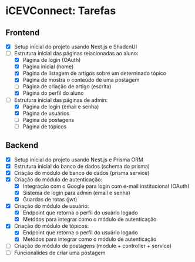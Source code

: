 # iCEVConnect: Tarefas 

## Frontend 

- [x] Setup inicial do projeto usando Next.js e ShadcnUI
- [ ] Estrutura inicial das páginas relacionadas ao aluno:
    - [x] Página de login (OAuth)
    - [x] Página inicial (home)
    - [x] Página de listagem de artigos sobre um deterninado tópico
    - [x] Página de mostra o conteúdo de uma postagem
    - [ ] Página de criação de artigo (escrita)
    - [x] Página do perfil do aluno
- [ ] Estrutura inicial das páginas de admin:
    - [x] Página de login (email e senha)
    - [x] Página de usuários
    - [ ] Página de postagens
    - [ ] Página de tópicos

## Backend 

- [x] Setup inicial do projeto usando Nest.js e Prisma ORM
- [x] Estrutura inicial do banco de dados (schema do prisma)
- [x] Criação do módulo de banco de dados (prisma service)
- [x] Criação do módulo de autenticação:
    - [x] Integração com o Google para login com e-mail institucional (OAuth)
    - [x] Sistema de login para admin (email e senha)
    - [x] Guardas de rotas (jwt)
- [x] Criação do módulo de usuário:
    - [x] Endpoint que retorna o perfil do usuário logado
    - [x] Metódos para integrar como o módulo de autenticação
- [x] Criação do módulo de tópicos:
    - [x] Endpoint que retorna o perfil do usuário logado
    - [x] Metódos para integrar como o módulo de autenticação

- [ ] Criação do módulo de postagens (module + controller + service)
- [ ] Funcionalides de criar uma postagem